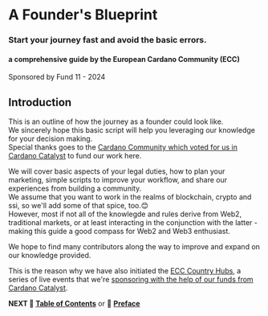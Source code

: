 # A Founder's Blueprint
### Start your journey fast and avoid the basic errors.  

#### a comprehensive guide by the European Cardano Community (ECC)  

Sponsored by Fund 11 - 2024  



## Introduction

This is an outline of how the journey as a founder could look like.  
We sincerely hope this basic script will help you leveraging our knowledge for your decision making.  
Special thanks goes to the [Cardano Community which voted for us in Cardano Catalyst](https://cardano.ideascale.com/c/idea/112747) to fund our work here.  

We will cover basic aspects of your legal duties, how to plan your marketing, simple scripts to improve your workflow, and share our experiences from building a community.  
We assume that you want to work in the realms of blockchain, crypto and ssi, so we'll add some of that spice, too.😊  
However, most if not all of the knowlegde and rules derive from Web2, traditional markets, or at least interacting in the conjunction with the latter - making this guide a good compass for Web2 and Web3 enthusiast.  

We hope to find many contributors along the way to improve and expand on our knowledge provided.  

This is the reason why we have also initiated the [ECC Country Hubs](), a series of live events that we're [sponsoring with the help of our funds from Cardano Catalyst](https://github.com/eucardano/operations-framework/blob/main/countryhubs/event-params.md).     



**NEXT 📖 [Table of Contents](../Table_of_Contents.md)** or 📖  **[Preface](001_preface)**   


